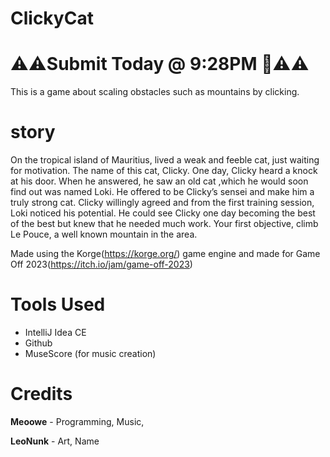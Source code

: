 # ClickyCat
# ⚠️⚠️Submit Today @ 9:28PM 🤞⚠️⚠️
This is a game about scaling obstacles such as mountains by clicking. 

# story
On the tropical island of Mauritius, lived a weak and feeble cat, just waiting for motivation. The name of this cat, Clicky. One day, Clicky heard a knock at his door. When he answered, he saw an old cat ,which he would soon find out was named Loki. He offered to be Clicky’s sensei and make him a truly strong cat. Clicky willingly agreed and from the first training session, Loki noticed his potential. He could see Clicky one day becoming the best of the best but knew that he needed much work. Your first objective, climb Le Pouce, a well known mountain in the area.

Made using the Korge(https://korge.org/) game engine and made for Game Off 2023(https://itch.io/jam/game-off-2023)
# Tools Used
- IntelliJ Idea CE
- Github
- MuseScore (for music creation)


# Credits
**Meoowe** - Programming, Music,

**LeoNunk** - Art, Name
